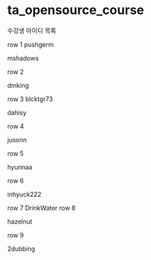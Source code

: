 # ta_opensource_course

수강생 아이디 목록

row 1
pushgerm


mshadows


row 2

dmking

row 3
blcktgr73

dahisy

row 4

jusonn

row 5

hyunnaa

row 6

inhyuck222

row 7
DrinkWater
row 8

hazelnut

row 9

2dubbing
